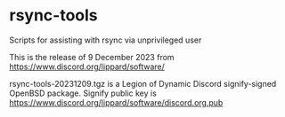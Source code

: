 # rsync-tools
Scripts for assisting with rsync via unprivileged user

This is the release of 9 December 2023 from https://www.discord.org/lippard/software/

rsync-tools-20231209.tgz is a Legion of Dynamic Discord signify-signed OpenBSD package. Signify public key is https://www.discord.org/lippard/software/discord.org.pub
